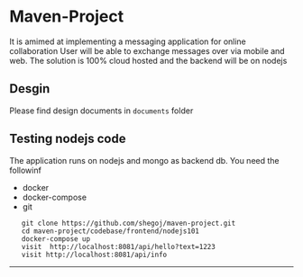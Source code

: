# Maven-Project 

It is amimed at implementing a messaging application for online collaboration
User will be able to exchange messages over via mobile and web.
The solution is 100% cloud hosted and the backend will be on nodejs


## Desgin

Please find design documents in `documents` folder

## Testing nodejs code

The application runs on nodejs and mongo as backend db. You need the followinf


* docker
* docker-compose
* git

```
   git clone https://github.com/shegoj/maven-project.git
   cd maven-project/codebase/frontend/nodejs101
   docker-compose up
   visit  http://localhost:8081/api/hello?text=1223
   visit http://localhost:8081/api/info
```

---
